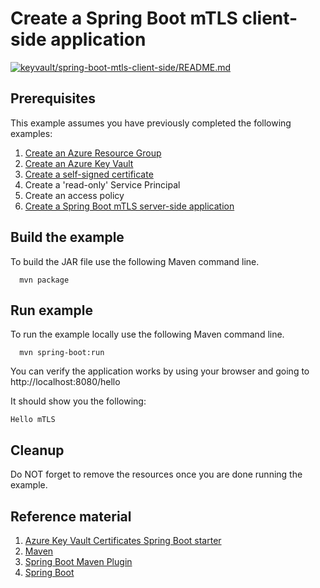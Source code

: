 
# Create a Spring Boot mTLS client-side application

[![keyvault/spring-boot-mtls-client-side/README.md](https://github.com/Azure-Samples/java-on-azure-examples/actions/workflows/keyvault_spring-boot-mtls-client-side_README_md.yml/badge.svg)](https://github.com/Azure-Samples/java-on-azure-examples/actions/workflows/keyvault_spring-boot-mtls-client-side_README_md.yml)

## Prerequisites

This example assumes you have previously completed the following examples:

1. [Create an Azure Resource Group](../../general/group/create/README.md)
1. [Create an Azure Key Vault](../create/README.md)
1. [Create a self-signed certificate](../create-self-signed-certificate/README.md)
1. Create a 'read-only' Service Principal
1. Create an access policy
1. [Create a Spring Boot mTLS server-side application](../spring-boot-mtls-server-side/README.md)

## Build the example

To build the JAR file use the following Maven command line.

```shell
  mvn package
```

## Run example

To run the example locally use the following Maven command line.

<!-- workflow.skip() -->
```shell
  mvn spring-boot:run
```

You can verify the application works by using your browser and going
to http://localhost:8080/hello

It should show you the following:

```text
Hello mTLS
```

## Cleanup

Do NOT forget to remove the resources once you are done running the example.

## Reference material

1. [Azure Key Vault Certificates Spring Boot starter](https://github.com/Azure/azure-sdk-for-java/tree/master/sdk/spring/azure-spring-boot-starter-keyvault-certificates)
1. [Maven](https://maven.apache.org/README.md)
1. [Spring Boot Maven Plugin](https://docs.spring.io/spring-boot/docs/current/maven-plugin/reference/htmlsingle/README.md)
1. [Spring Boot](https://spring.io/projects/spring-boot)
